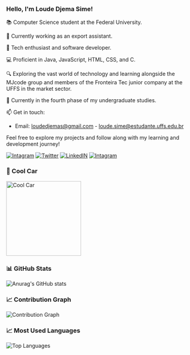 ### Hello, I'm Loude Djema Sime!

📚 Computer Science student at the Federal University.

👔 Currently working as an export assistant.

🚀 Tech enthusiast and software developer.

💻 Proficient in Java, JavaScript, HTML, CSS, and C.

🔍 Exploring the vast world of technology and learning alongside the MJcode group and members of the Fronteira Tec junior company at the UFFS in the market sector.

📖 Currently in the fourth phase of my undergraduate studies.

📫 Get in touch:

- Email: loudedjemas@gmail.com  - loude.sime@estudante.uffs.edu.br


Feel free to explore my projects and follow along with my learning and development journey!



[![Intagram](https://img.shields.io/badge/Instagram-E4405F?style=for-the-badge&logo=instagram&logoColor=white)](https://www.instagram.com/djemalee_)
[![Twitter](https://img.shields.io/badge/Twitter-1DA1F2?style=for-the-badge&logo=twitter&logoColor=white)](https://twitter.com/Djema50852883)
[![LinkedIN](https://img.shields.io/badge/LinkedIn-0077B5?style=for-the-badge&logo=linkedin&logoColor=white)](https://www.linkedin.com/in/loude-djema-sime-a41135207/)
[![Intagram](https://img.shields.io/badge/dev-E4405F?style=for-the-badge&logo=dev&logoColor=white)](https://dev.to/loude)

### 🎨 Cool Car
<img src="https://image.lexica.art/full_jpg/3be7b645-ec6b-4d8a-b89c-1af25777f367" alt="Cool Car" width="200px">


### 📊 GitHub Stats
![Anurag's GitHub stats](https://github-readme-stats.vercel.app/api?username=loudedje&show_icons=true&theme=dracula)


### 📈 Contribution Graph
![Contribution Graph](https://github-readme-streak-stats.herokuapp.com/?user=loudedje&theme=dracula)

### 📈 Most Used Languages
![Top Languages](https://github-readme-stats.vercel.app/api/top-langs/?username=loudedje&layout=compact&theme=dracula)





